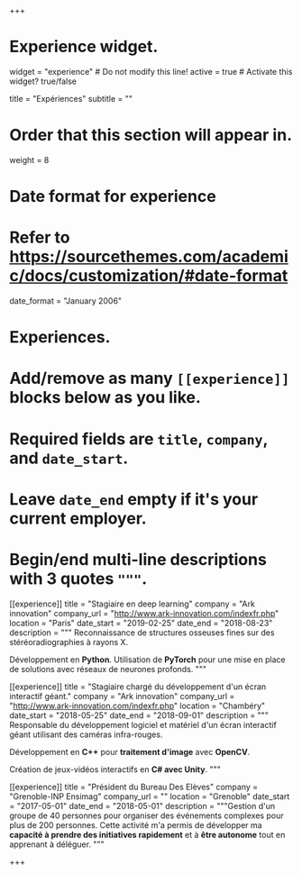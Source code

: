 +++
# Experience widget.
widget = "experience"  # Do not modify this line!
active = true  # Activate this widget? true/false

title = "Expériences"
subtitle = ""

# Order that this section will appear in.
weight = 8

# Date format for experience
#   Refer to https://sourcethemes.com/academic/docs/customization/#date-format
date_format = "January 2006"

# Experiences.
#   Add/remove as many `[[experience]]` blocks below as you like.
#   Required fields are `title`, `company`, and `date_start`.
#   Leave `date_end` empty if it's your current employer.
#   Begin/end multi-line descriptions with 3 quotes `"""`.

[[experience]]
  title = "Stagiaire en deep learning"
  company = "Ark innovation"
  company_url = "http://www.ark-innovation.com/indexfr.php"
  location = "Paris"
  date_start = "2019-02-25"
  date_end = "2018-08-23"
  description = """
  Reconnaissance de structures osseuses fines sur des stéréoradiographies à rayons X.

  Développement en **Python**.
  Utilisation de **PyTorch** pour une mise en place de solutions
  avec réseaux de neurones profonds.
  """

[[experience]]
  title = "Stagiaire chargé du développement d'un écran interactif géant."
  company = "Ark innovation"
  company_url = "http://www.ark-innovation.com/indexfr.php"
  location = "Chambéry"
  date_start = "2018-05-25"
  date_end = "2018-09-01"
  description = """
  Responsable du développement logiciel et matériel d'un écran
  interactif géant utilisant des caméras infra-rouges.

  Développement en **C++** pour **traitement d'image** avec **OpenCV**.

  Création de jeux-vidéos interactifs en **C# avec Unity**.
  """

[[experience]]
  title = "Président du Bureau Des Elèves"
  company = "Grenoble-INP Ensimag"
  company_url = ""
  location = "Grenoble"
  date_start = "2017-05-01"
  date_end = "2018-05-01"
  description = """Gestion d'un groupe de 40 personnes pour organiser des événements
  complexes pour plus de 200 personnes. Cette activité m'a permis de développer
  ma **capacité à prendre des initiatives rapidement** et à **être autonome** tout en apprenant à
  déléguer. """

+++
